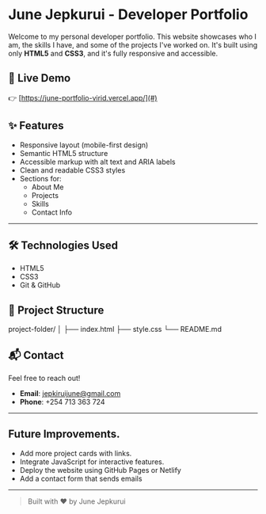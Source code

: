 # June Jepkurui - Developer Portfolio

Welcome to my personal developer portfolio. This website showcases who I am, the skills I have, and some of the projects I've worked on. It's built using only **HTML5** and **CSS3**, and it's fully responsive and accessible.



## 🚀 Live Demo

👉 [https://june-portfolio-virid.vercel.app/](#)  


## ✨ Features

- Responsive layout (mobile-first design)
- Semantic HTML5 structure
- Accessible markup with alt text and ARIA labels
- Clean and readable CSS3 styles
- Sections for:
  - About Me
  - Projects
  - Skills
  - Contact Info

---

## 🛠️ Technologies Used

- HTML5
- CSS3
- Git & GitHub

## 📁 Project Structure

project-folder/
│
├── index.html 
├── style.css 
└── README.md

## 📬 Contact

Feel free to reach out!

- **Email**: [jepkiruijune@gmail.com](mailto:jepkiruijune@gmail.com)
- **Phone**: +254 713 363 724

---

## Future Improvements.

- Add more project cards with links.
- Integrate JavaScript for interactive features.
- Deploy the website using GitHub Pages or Netlify
- Add a contact form that sends emails

---

> Built with ❤️ by June Jepkurui
